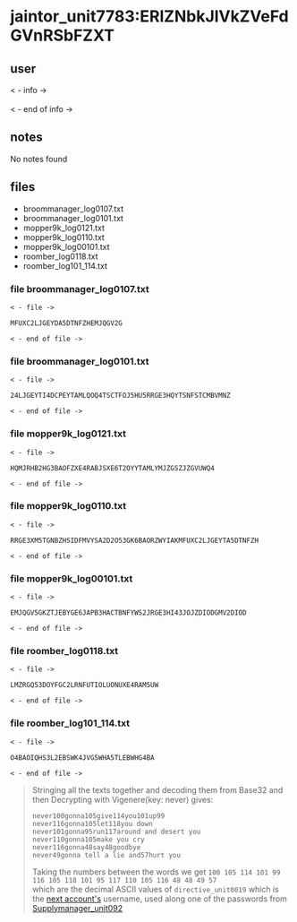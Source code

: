 # jaintor_unit7783:ERlZNbkJIVkZVeFdGVnRSbFZXT
## user
< - info -><br>
<br>
< - end of info -><br>
## notes

No notes found

## files
- broommanager_log0107.txt
- broommanager_log0101.txt
- mopper9k_log0121.txt
- mopper9k_log0110.txt
- mopper9k_log00101.txt
- roomber_log0118.txt
- roomber_log101_114.txt


### file broommanager_log0107.txt
```
< - file ->

MFUXC2LJGEYDA5DTNFZHEMJQGV2G

< - end of file ->
```


### file broommanager_log0101.txt
```
< - file ->

24LJGEYTI4DCPEYTAMLQOQ4TSCTFOJ5HU5RRGE3HQYTSNFSTCMBVMNZ

< - end of file ->
```


### file mopper9k_log0121.txt
```
< - file ->

HQMJRHB2HG3BAOFZXE4RABJSXE6T2OYYTAMLYMJZGSZJZGVUWQ4

< - end of file ->
```


### file mopper9k_log0110.txt
```
< - file ->

RRGE3XM5TGNBZHSIDFMVYSA2D2O53GK6BAORZWYIAKMFUXC2LJGEYTA5DTNFZH

< - end of file ->
```


### file mopper9k_log00101.txt
```
< - file ->

EMJQGV5GKZTJEBYGE6JAPB3HACTBNFYWS2JRGE3HI43JOJZDIODGMV2DIOD

< - end of file ->
```


### file roomber_log0118.txt
```
< - file ->

LMZRGQ53DOYFGC2LRNFUTIOLUONUXE4RAM5UW

< - end of file ->
```


### file roomber_log101_114.txt
```
< - file ->

O4BAOIQHS3L2EBSWK4JVG5WHA5TLEBWHG4BA

< - end of file ->
```

> Stringing all the texts together and decoding them from Base32 and then Decrypting with Vigenere(key: never) gives:
> ```
> never100gonna105give114you101up99
> never116gonna105let118you down 
> never101gonna95run117around and desert you 
> never110gonna105make you cry
> never116gonna48say48goodbye
> never49gonna tell a lie and57hurt you 
> ```
> 
> Taking the numbers between the words we get `100 105 114 101 99 116 105 118 101 95 117 110 105 116 48 48 49 57`  
> which are the decimal ASCII values of `directive_unit0019` which is the [next account's](./directive_unit0019.md) username, used along one of the passwords from [Supplymanager_unit092](./Supplymanager_unit092.md)
